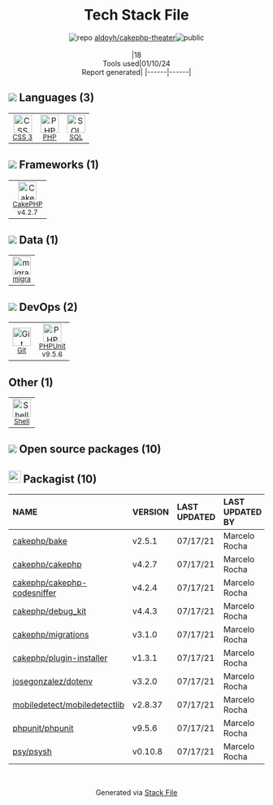 <!--
&lt;--- Readme.md Snippet without images Start ---&gt;
## Tech Stack
aldoyh/cakephp-theater is built on the following main stack:

- [PHP](http://www.php.net/) – Languages
- [CakePHP](https://cakephp.org/) – Frameworks (Full Stack)
- [PHPUnit](https://phpunit.de/) – Testing Frameworks
- [SQL](https://en.wikipedia.org/wiki/SQL) – Languages
- [Shell](https://en.wikipedia.org/wiki/Shell_script) – Shells
- [migra](https://migra.djrobstep.com/) – Database Tools

Full tech stack [here](/techstack.md)

&lt;--- Readme.md Snippet without images End ---&gt;

&lt;--- Readme.md Snippet with images Start ---&gt;
## Tech Stack
aldoyh/cakephp-theater is built on the following main stack:

- <img width='25' height='25' src='https://img.stackshare.io/service/991/hwUcGZ41_400x400.jpg' alt='PHP'/> [PHP](http://www.php.net/) – Languages
- <img width='25' height='25' src='https://img.stackshare.io/service/1196/default_6de4f48b9e8db9eef67580fad2e58fd642b82327.jpg' alt='CakePHP'/> [CakePHP](https://cakephp.org/) – Frameworks (Full Stack)
- <img width='25' height='25' src='https://img.stackshare.io/service/1616/1_WsEnddd5Y4EgEHsT054kUQ.jpeg' alt='PHPUnit'/> [PHPUnit](https://phpunit.de/) – Testing Frameworks
- <img width='25' height='25' src='https://img.stackshare.io/service/2271/default_068d33483bba6b81ee13fbd4dc7aab9780896a54.png' alt='SQL'/> [SQL](https://en.wikipedia.org/wiki/SQL) – Languages
- <img width='25' height='25' src='https://img.stackshare.io/service/4631/default_c2062d40130562bdc836c13dbca02d318205a962.png' alt='Shell'/> [Shell](https://en.wikipedia.org/wiki/Shell_script) – Shells
- <img width='25' height='25' src='https://img.stackshare.io/no-img-open-source.png' alt='migra'/> [migra](https://migra.djrobstep.com/) – Database Tools

Full tech stack [here](/techstack.md)

&lt;--- Readme.md Snippet with images End ---&gt;
-->
<div align="center">

# Tech Stack File
![](https://img.stackshare.io/repo.svg "repo") [aldoyh/cakephp-theater](https://github.com/aldoyh/cakephp-theater)![](https://img.stackshare.io/public_badge.svg "public")
<br/><br/>
|18<br/>Tools used|01/10/24 <br/>Report generated|
|------|------|
</div>

## <img src='https://img.stackshare.io/languages.svg'/> Languages (3)
<table><tr>
  <td align='center'>
  <img width='36' height='36' src='https://img.stackshare.io/service/6727/css.png' alt='CSS 3'>
  <br>
  <sub><a href="https://developer.mozilla.org/en-US/docs/Web/CSS/CSS3">CSS 3</a></sub>
  <br>
  <sub></sub>
</td>

<td align='center'>
  <img width='36' height='36' src='https://img.stackshare.io/service/991/hwUcGZ41_400x400.jpg' alt='PHP'>
  <br>
  <sub><a href="http://www.php.net/">PHP</a></sub>
  <br>
  <sub></sub>
</td>

<td align='center'>
  <img width='36' height='36' src='https://img.stackshare.io/service/2271/default_068d33483bba6b81ee13fbd4dc7aab9780896a54.png' alt='SQL'>
  <br>
  <sub><a href="https://en.wikipedia.org/wiki/SQL">SQL</a></sub>
  <br>
  <sub></sub>
</td>

</tr>
</table>

## <img src='https://img.stackshare.io/frameworks.svg'/> Frameworks (1)
<table><tr>
  <td align='center'>
  <img width='36' height='36' src='https://img.stackshare.io/service/1196/default_6de4f48b9e8db9eef67580fad2e58fd642b82327.jpg' alt='CakePHP'>
  <br>
  <sub><a href="https://cakephp.org/">CakePHP</a></sub>
  <br>
  <sub>v4.2.7</sub>
</td>

</tr>
</table>

## <img src='https://img.stackshare.io/databases.svg'/> Data (1)
<table><tr>
  <td align='center'>
  <img width='36' height='36' src='https://img.stackshare.io/no-img-open-source.png' alt='migra'>
  <br>
  <sub><a href="https://migra.djrobstep.com/">migra</a></sub>
  <br>
  <sub></sub>
</td>

</tr>
</table>

## <img src='https://img.stackshare.io/devops.svg'/> DevOps (2)
<table><tr>
  <td align='center'>
  <img width='36' height='36' src='https://img.stackshare.io/service/1046/git.png' alt='Git'>
  <br>
  <sub><a href="http://git-scm.com/">Git</a></sub>
  <br>
  <sub></sub>
</td>

<td align='center'>
  <img width='36' height='36' src='https://img.stackshare.io/service/1616/1_WsEnddd5Y4EgEHsT054kUQ.jpeg' alt='PHPUnit'>
  <br>
  <sub><a href="https://phpunit.de/">PHPUnit</a></sub>
  <br>
  <sub>v9.5.6</sub>
</td>

</tr>
</table>

## Other (1)
<table><tr>
  <td align='center'>
  <img width='36' height='36' src='https://img.stackshare.io/service/4631/default_c2062d40130562bdc836c13dbca02d318205a962.png' alt='Shell'>
  <br>
  <sub><a href="https://en.wikipedia.org/wiki/Shell_script">Shell</a></sub>
  <br>
  <sub></sub>
</td>

</tr>
</table>


## <img src='https://img.stackshare.io/group.svg' /> Open source packages (10)</h2>

## <img width='24' height='24' src='https://img.stackshare.io/package_manager/1778/default_90cb8b66e85ae5b95928b10bb076ab6a27c7e151.png'/> Packagist (10)

|NAME|VERSION|LAST UPDATED|LAST UPDATED BY|LICENSE|VULNERABILITIES|
|:------|:------|:------|:------|:------|:------|
|[cakephp/bake](https://packagist.org/cakephp/bake)|v2.5.1|07/17/21|Marcelo Rocha |N/A|N/A|
|[cakephp/cakephp](https://packagist.org/cakephp/cakephp)|v4.2.7|07/17/21|Marcelo Rocha |N/A|N/A|
|[cakephp/cakephp-codesniffer](https://packagist.org/cakephp/cakephp-codesniffer)|v4.2.4|07/17/21|Marcelo Rocha |N/A|N/A|
|[cakephp/debug_kit](https://packagist.org/cakephp/debug_kit)|v4.4.3|07/17/21|Marcelo Rocha |N/A|N/A|
|[cakephp/migrations](https://packagist.org/cakephp/migrations)|v3.1.0|07/17/21|Marcelo Rocha |N/A|N/A|
|[cakephp/plugin-installer](https://packagist.org/cakephp/plugin-installer)|v1.3.1|07/17/21|Marcelo Rocha |N/A|N/A|
|[josegonzalez/dotenv](https://packagist.org/josegonzalez/dotenv)|v3.2.0|07/17/21|Marcelo Rocha |N/A|N/A|
|[mobiledetect/mobiledetectlib](https://packagist.org/mobiledetect/mobiledetectlib)|v2.8.37|07/17/21|Marcelo Rocha |N/A|N/A|
|[phpunit/phpunit](https://packagist.org/phpunit/phpunit)|v9.5.6|07/17/21|Marcelo Rocha |N/A|N/A|
|[psy/psysh](https://packagist.org/psy/psysh)|v0.10.8|07/17/21|Marcelo Rocha |N/A|N/A|

<br/>
<div align='center'>

Generated via [Stack File](https://github.com/marketplace/stack-file)
